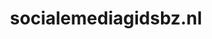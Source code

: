 ---
layout: post
title:  "socialemediagidsbz.nl"
internal_url:  "/data/socialemediagidsbz.nl.html"
categories: dutchgov
---